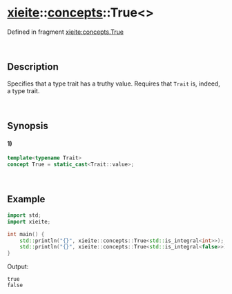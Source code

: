 # [xieite](../../xieite.md)\:\:[concepts](../../concepts.md)\:\:True\<\>
Defined in fragment [xieite:concepts.True](../../../src/concepts/true.cpp)

&nbsp;

## Description
Specifies that a type trait has a truthy value. Requires that `Trait` is, indeed, a type trait.

&nbsp;

## Synopsis
#### 1)
```cpp
template<typename Trait>
concept True = static_cast<Trait::value>;
```

&nbsp;

## Example
```cpp
import std;
import xieite;

int main() {
    std::println("{}", xieite::concepts::True<std::is_integral<int>>);
    std::println("{}", xieite::concepts::True<std::is_integral<false>>);
}
```
Output:
```
true
false
```
